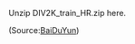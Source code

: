 Unzip DIV2K_train_HR.zip here.

(Source:[BaiDuYun](https://pan.baidu.com/s/1226K2u68H3QVqVbJA8lknA))